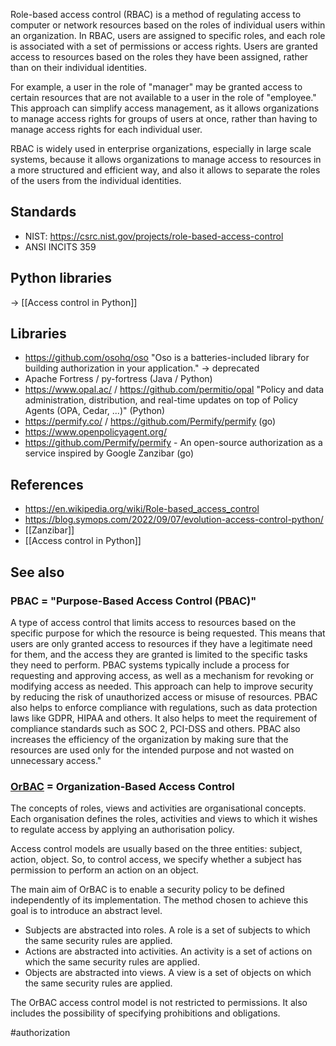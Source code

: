 Role-based access control (RBAC) is a method of regulating access to computer or network resources based on the roles of individual users within an organization. In RBAC, users are assigned to specific roles, and each role is associated with a set of permissions or access rights. Users are granted access to resources based on the roles they have been assigned, rather than on their individual identities.

For example, a user in the role of "manager" may be granted access to certain resources that are not available to a user in the role of "employee." This approach can simplify access management, as it allows organizations to manage access rights for groups of users at once, rather than having to manage access rights for each individual user.

RBAC is widely used in enterprise organizations, especially in large scale systems, because it allows organizations to manage access to resources in a more structured and efficient way, and also it allows to separate the roles of the users from the individual identities.

## Standards

-  NIST: https://csrc.nist.gov/projects/role-based-access-control
-  ANSI INCITS 359

## Python libraries

→ [[Access control in Python]]

## Libraries

- https://github.com/osohq/oso "Oso is a batteries-included library for building authorization in your application." → deprecated
- Apache Fortress / py-fortress (Java / Python)
- https://www.opal.ac/ / https://github.com/permitio/opal "Policy and data administration, distribution, and real-time updates on top of Policy Agents (OPA, Cedar, ...)" (Python)
- https://permify.co/ / https://github.com/Permify/permify (go)
- https://www.openpolicyagent.org/
- https://github.com/Permify/permify - An open-source authorization as a service inspired by Google Zanzibar (go)

## References

- https://en.wikipedia.org/wiki/Role-based_access_control
- https://blog.symops.com/2022/09/07/evolution-access-control-python/
- [[Zanzibar]]
- [[Access control in Python]]

## See also

### PBAC = "Purpose-Based Access Control (PBAC)"

A type of access control that limits access to resources based on the specific purpose for which the resource is being requested. This means that users are only granted access to resources if they have a legitimate need for them, and the access they are granted is limited to the specific tasks they need to perform. PBAC systems typically include a process for requesting and approving access, as well as a mechanism for revoking or modifying access as needed. This approach can help to improve security by reducing the risk of unauthorized access or misuse of resources. PBAC also helps to enforce compliance with regulations, such as data protection laws like GDPR, HIPAA and others. It also helps to meet the requirement of compliance standards such as SOC 2, PCI-DSS and others.
PBAC also increases the efficiency of the organization by making sure that the resources are used only for the intended purpose and not wasted on unnecessary access."

### [OrBAC](https://fr.wikipedia.org/wiki/Contr%C3%B4le_d%27acc%C3%A8s_bas%C3%A9_sur_l%27organisation) = Organization-Based Access Control

The concepts of roles, views and activities are organisational concepts. Each organisation defines the roles, activities and views to which it wishes to regulate access by applying an authorisation policy.

Access control models are usually based on the three entities: subject, action, object. So, to control access, we specify whether a subject has permission to perform an action on an object.

The main aim of OrBAC is to enable a security policy to be defined independently of its implementation. The method chosen to achieve this goal is to introduce an abstract level.

- Subjects are abstracted into roles. A role is a set of subjects to which the same security rules are applied.
- Actions are abstracted into activities. An activity is a set of actions on which the same security rules are applied.
- Objects are abstracted into views. A view is a set of objects on which the same security rules are applied.

The OrBAC access control model is not restricted to permissions. It also includes the possibility of specifying prohibitions and obligations.

<!-- Keywords -->
#authorization
<!-- /Keywords -->
